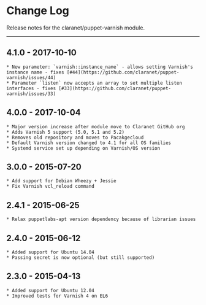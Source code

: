 # Change Log

Release notes for the claranet/puppet-varnish module.

------------------------------------------

## 4.1.0 - 2017-10-10
    * New parameter: `varnish::instance_name` - allows setting Varnish's instance name - fixes [#44](https://github.com/claranet/puppet-varnish/issues/44)
    * Parameter `listen` now accepts an array to set multiple listen interfaces - fixes [#33](https://github.com/claranet/puppet-varnish/issues/33)

## 4.0.0 - 2017-10-04
    * Major version increase after module move to Claranet GitHub org
    * Adds Varnish 5 support (5.0, 5.1 and 5.2)
    * Removes old repository and moves to Pacakgecloud
    * Default Varnish version changed to 4.1 for all OS families
    * Systemd service set up depending on Varnish/OS version

## 3.0.0 - 2015-07-20
    * Add support for Debian Wheezy + Jessie
    * Fix Varnish vcl_reload command

## 2.4.1 - 2015-06-25
    * Relax puppetlabs-apt version dependency because of librarian issues

## 2.4.0 - 2015-06-12
    * Added support for Ubuntu 14.04
    * Passing secret is now optional (but still supported)

## 2.3.0 - 2015-04-13
    * Added support for Ubuntu 12.04
    * Improved tests for Varnish 4 on EL6
